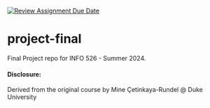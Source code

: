 [![Review Assignment Due Date](https://classroom.github.com/assets/deadline-readme-button-22041afd0340ce965d47ae6ef1cefeee28c7c493a6346c4f15d667ab976d596c.svg)](https://classroom.github.com/a/5Mx2IIjf)
# project-final

Final Project repo for INFO 526 - Summer 2024.

#### Disclosure:
Derived from the original course by Mine Çetinkaya-Rundel @ Duke University
